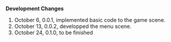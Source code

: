 **Development Changes**

1. October 6, 0.0.1, implemented basic code to the game scene.
2. October 13, 0.0.2, developped the menu scene.
3. October 24, 0.1.0, to be finished
